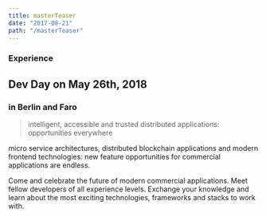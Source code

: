 ```yaml
---
title: masterTeaser
date: "2017-08-21"
path: "/masterTeaser"
---
```


### Experience
## Dev Day on May 26th, 2018
### in Berlin and Faro

<blockquote>
intelligent, accessible and trusted distributed applications: opportunities everywhere
</blockquote>

micro service architectures, distributed blockchain applications and modern frontend technologies: new feature opportunities for commercial applications are endless. 
                        
Come and celebrate the future of modern commercial applications. Meet fellow developers of all experience levels. Exchange your knowledge and learn about the most exciting technologies, frameworks and stacks to work with.